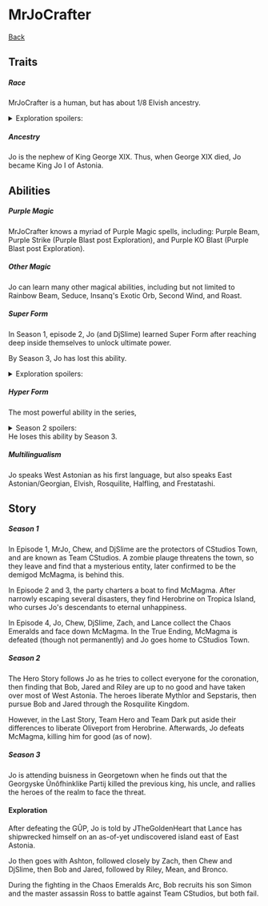 # MrJoCrafter
[Back](../characters)

## Traits

##### Race
MrJoCrafter is a human, but has about 1/8 Elvish ancestry.
<details>
  <summary>Exploration spoilers: </summary>
   When the party first meets Insanq, he reveals that he was/is Jo's elvish ancestor.
</details>

##### Ancestry
Jo is the nephew of King George XIX. Thus, when George XIX died, Jo became King Jo I of Astonia.

## Abilities

##### Purple Magic
MrJoCrafter knows a myriad of Purple Magic spells, including: Purple Beam, Purple Strike (Purple Blast post Exploration), and Purple KO Blast (Purple Blast post Exploration).

##### Other Magic
Jo can learn many other magical abilities, including but not limited to Rainbow Beam, Seduce, Insanq's Exotic Orb, Second Wind, and Roast.

##### Super Form
In Season 1, episode 2, Jo (and DjSlime) learned Super Form after reaching deep inside themselves to unlock ultimate power.

By Season 3, Jo has lost this ability.

<details>
  <summary>Exploration spoilers: </summary>
   Jo regains this ability, along with the rest of the party, after collecting all of the Chaos Emeralds.
</details>

##### Hyper Form
The most powerful ability in the series,
<details>
  <summary>Season 2 spoilers: </summary>
   If all of the Stars are collected during the Last Story, Jo gains Hyper Form for the final fight against McMagma.
</details>
He loses this ability by Season 3.

##### Multilingualism
Jo speaks West Astonian as his first language, but also speaks East Astonian/Georgian, Elvish, Rosquilite, Halfling, and Frestatashi.

## Story

##### Season 1
In Episode 1, MrJo, Chew, and DjSlime are the protectors of CStudios Town, and are known as Team CStudios. A zombie plauge threatens the town, so they leave and find that a mysterious entity, later confirmed to be the demigod McMagma, is behind this.

In Episode 2 and 3, the party charters a boat to find McMagma. After narrowly escaping several disasters, they find Herobrine on Tropica Island, who curses Jo's descendants to eternal unhappiness.

In Episode 4, Jo, Chew, DjSlime, Zach, and Lance collect the Chaos Emeralds and face down McMagma. In the True Ending, McMagma is defeated (though not permanently) and Jo goes home to CStudios Town.

##### Season 2
The Hero Story follows Jo as he tries to collect everyone for the coronation, then finding that Bob, Jared and Riley are up to no good and have taken over most of West Astonia. The heroes liberate Mythlor and Sepstaris, then pursue Bob and Jared through the Rosquilite Kingdom.

However, in the Last Story, Team Hero and Team Dark put aside their differences to liberate Oliveport from Herobrine. Afterwards, Jo defeats McMagma, killing him for good (as of now).

##### Season 3
Jo is attending buisness in Georgetown when he finds out that the Georgyske Ûnôfhinklike Partij killed the previous king, his uncle, and rallies the heroes of the realm to face the threat.

#### Exploration
After defeating the GÛP, Jo is told by JTheGoldenHeart that Lance has shipwrecked himself on an as-of-yet undiscovered island east of East Astonia.

Jo then goes with Ashton, followed closely by Zach, then Chew and DjSlime, then Bob and Jared, followed by Riley, Mean, and Bronco.

During the fighting in the Chaos Emeralds Arc, Bob recruits his son Simon and the master assassin Ross to battle against Team CStudios, but both fail.

